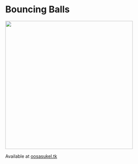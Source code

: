 # Bouncing Balls

<img width="400" src="./presentation.gif">

Available at <a href="http://oosasukel.tk">oosasukel.tk</a>
